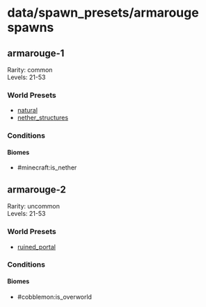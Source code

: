 # data/spawn_presets/armarouge spawns  
  
## armarouge-1  
Rarity: common  
Levels: 21-53  
  
### World Presets  
* [natural](/data/world_presets/natural.md)  
* [nether_structures](/data/world_presets/nether_structures.md)  
  
### Conditions  
  
#### Biomes  
  * #minecraft:is_nether
  
  
## armarouge-2  
Rarity: uncommon  
Levels: 21-53  
  
### World Presets  
* [ruined_portal](/data/world_presets/ruined_portal.md)  
  
### Conditions  
  
#### Biomes  
  * #cobblemon:is_overworld
  

